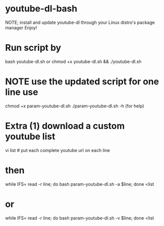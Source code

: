 # youtube-dl-bash
NOTE; install and update youtube-dl through your Linux distro's package manager
Enjoy!

# Run script by
bash youtube-dl.sh
or
chmod +x youtube-dl.sh && ./youtube-dl.sh

# NOTE use the updated script for one line use
chmod +x param-youtube-dl.sh
./param-youtube-dl.sh -h (for help)

# Extra (1) download a custom youtube list
vi list # put each complete youtube url on each line
# then
while IFS= read -r line; do  bash param-youtube-dl.sh -a $line; done <list
# or
while IFS= read -r line; do  bash param-youtube-dl.sh -v $line; done <list
